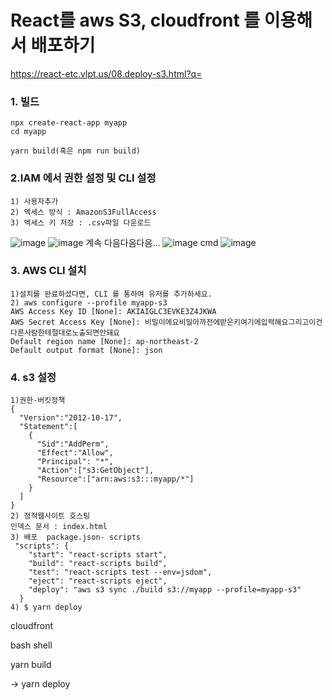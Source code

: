 # React를 aws S3, cloudfront 를 이용해서 배포하기

https://react-etc.vlpt.us/08.deploy-s3.html?q=

### 1. 빌드
```
npx create-react-app myapp
cd myapp

yarn build(혹은 npm run build)
```

### 2.IAM 에서 권한 설정 및 CLI 설정
```
1) 사용자추가
2) 엑세스 방식 : AmazonS3FullAccess 
3) 엑세스 키 저장 : .csv파일 다운로드
```
![image](https://user-images.githubusercontent.com/47058441/68078727-cb507600-fe1f-11e9-98b8-61b3a2c6c7cc.png)
![image](https://user-images.githubusercontent.com/47058441/68078735-ee7b2580-fe1f-11e9-9270-e17590e6eaac.png)
계속 다음다음다음...
![image](https://user-images.githubusercontent.com/47058441/68078756-35691b00-fe20-11e9-9499-12894e64f0b1.png)
cmd
![image](https://user-images.githubusercontent.com/47058441/68078781-c8a25080-fe20-11e9-84c9-e306edd71572.png)





### 3. AWS CLI 설치
```
1)설치를 완료하셨다면, CLI 를 통하여 유저를 추가하세요.
2) aws configure --profile myapp-s3
AWS Access Key ID [None]: AKIAIGLC3EVKE3Z4JKWA
AWS Secret Access Key [None]: 비밀이에요비밀아까전에받은키여기에입력해요그리고이건다른사람한테절대로노출되면안돼요
Default region name [None]: ap-northeast-2
Default output format [None]: json
```

### 4. s3 설정
```
1)권한-버킷정책
{
  "Version":"2012-10-17",
  "Statement":[
    {
      "Sid":"AddPerm",
      "Effect":"Allow",
      "Principal": "*",
      "Action":["s3:GetObject"],
      "Resource":["arn:aws:s3:::myapp/*"]
    }
  ]
}
2) 정적웹사이트 호스팅
인덱스 문서 : index.html
3) 배포  package.json- scripts
 "scripts": {
    "start": "react-scripts start",
    "build": "react-scripts build",
    "test": "react-scripts test --env=jsdom",
    "eject": "react-scripts eject",
    "deploy": "aws s3 sync ./build s3://myapp --profile=myapp-s3"
  }
4) $ yarn deploy
```




cloudfront 

bash shell


yarn build

-> yarn deploy
